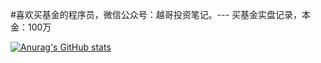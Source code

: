 #喜欢买基金的程序员，微信公众号：越哥投资笔记。--- 买基金实盘记录，本金：100万

[![Anurag's GitHub stats](https://github-readme-stats.vercel.app/api?username=jinguangyue&show_icons=true&theme=radical)](https://github.com/anuraghazra/github-readme-stats)
